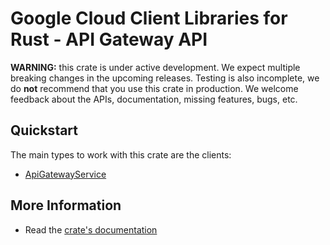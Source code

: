 # Google Cloud Client Libraries for Rust - API Gateway API

<!-- Code generated by sidekick. DO NOT EDIT. -->

**WARNING:** this crate is under active development. We expect multiple breaking
changes in the upcoming releases. Testing is also incomplete, we do **not**
recommend that you use this crate in production. We welcome feedback about the
APIs, documentation, missing features, bugs, etc.



## Quickstart

The main types to work with this crate are the clients:

* [ApiGatewayService](https://docs.rs/google-cloud-apigateway-v1/latest/google_cloud_apigateway_v1/client/struct.ApiGatewayService.html)

## More Information

* Read the [crate's documentation](https://docs.rs/google-cloud-apigateway-v1/latest/google-cloud-apigateway-v1)
